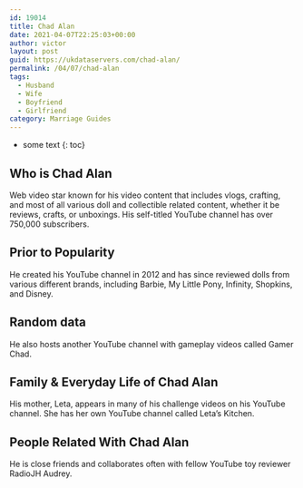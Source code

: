 ```yaml
---
id: 19014
title: Chad Alan
date: 2021-04-07T22:25:03+00:00
author: victor
layout: post
guid: https://ukdataservers.com/chad-alan/
permalink: /04/07/chad-alan
tags:
  - Husband
  - Wife
  - Boyfriend
  - Girlfriend
category: Marriage Guides
---
```


* some text
{: toc}


## Who is Chad Alan



Web video star known for his video content that includes vlogs, crafting, and most of all various doll and collectible related content, whether it be reviews, crafts, or unboxings. His self-titled YouTube channel has over 750,000 subscribers.

                
                
                
## Prior to Popularity



He created his YouTube channel in 2012 and has since reviewed dolls from various different brands, including Barbie, My Little Pony, Infinity, Shopkins, and Disney.

                
                
                
## Random data



He also hosts another YouTube channel with gameplay videos called Gamer Chad.

                
                
                
## Family & Everyday Life of Chad Alan



His mother, Leta, appears in many of his challenge videos on his YouTube channel. She has her own YouTube channel called Leta&#8217;s Kitchen.

                
                
                
## People Related With Chad Alan



He is close friends and collaborates often with fellow YouTube toy reviewer RadioJH Audrey.

                
              
            
          
          
          